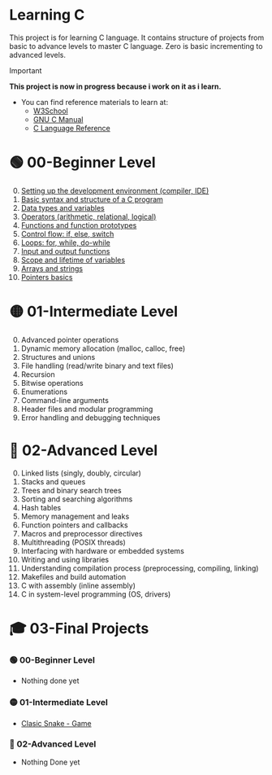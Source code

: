 # Learning C 

This project is for learning C language. It contains structure of projects from basic to advance levels
to master C language. Zero is basic incrementing to advanced levels.

> [!IMPORTANT]
> **This project is now in progress because i work on it as i learn.**

- You can find reference materials to learn at:
    - [W3School](https://www.w3schools.com/c/index.php)
    - [GNU C Manual](https://www.gnu.org/software/gnu-c-manual/gnu-c-manual.html)
    - [C Language Reference](https://en.cppreference.com/w/c/language.html)

# 🟢 00-Beginner Level
0. [Setting up the development environment (compiler, IDE)](00-Beginner/00-Developement_enviroment/)
1. [Basic syntax and structure of a C program](00-Beginner/01-Basic_syntax)
2. [Data types and variables](00-Beginner/02-Data_types_and_variables)
3. [Operators (arithmetic, relational, logical)](00-Beginner/03-Operators)
4. [Functions and function prototypes](00-Beginner/04-Functions)
5. [Control flow: if, else, switch](00-Beginner/05-Control_flow)
6. [Loops: for, while, do-while](00-Beginner/06-Loops)
7. [Input and output functions](00-Beginner/07-Input_output_functions)
8. [Scope and lifetime of variables](00-Beginner/08-Scope_of_variables)
9. [Arrays and strings](00-Beginner/09-Arrays_Strings)
10. [Pointers basics](00-Beginner/10-Pointers)

# 🟡 01-Intermediate Level
0. Advanced pointer operations
1. Dynamic memory allocation (malloc, calloc, free)
2. Structures and unions
3. File handling (read/write binary and text files)
4. Recursion
5. Bitwise operations
6. Enumerations
7. Command-line arguments
8. Header files and modular programming
9. Error handling and debugging techniques

# 🔴 02-Advanced Level
0. Linked lists (singly, doubly, circular)
1. Stacks and queues
2. Trees and binary search trees
3. Sorting and searching algorithms
4. Hash tables
5. Memory management and leaks
6. Function pointers and callbacks
7. Macros and preprocessor directives
8. Multithreading (POSIX threads)
9. Interfacing with hardware or embedded systems
10. Writing and using libraries
11. Understanding compilation process (preprocessing, compiling, linking)
12. Makefiles and build automation
13. C with assembly (inline assembly)
14. C in system-level programming (OS, drivers)

# 🎓 03-Final Projects

### 🟢 00-Beginner Level
- Nothing done yet

### 🟡 01-Intermediate Level
- [Clasic Snake - Game](03-Final_projects/01-Intermediate/snake_game)

### 🔴 02-Advanced Level
- Nothing Done yet
